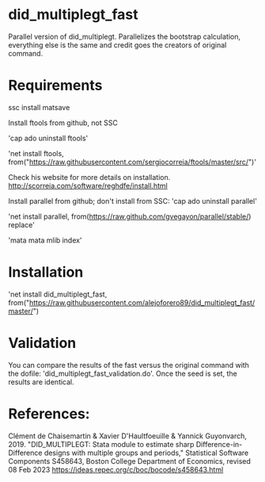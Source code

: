 # did_multiplegt_fast
Parallel version of did_multiplegt. Parallelizes the bootstrap calculation, everything else is the same and credit goes the creators of original command.


# Requirements
ssc install matsave

Install ftools from github, not SSC

'cap ado uninstall ftools'

'net install ftools, from("https://raw.githubusercontent.com/sergiocorreia/ftools/master/src/")'

Check his website for more details on installation.
http://scorreia.com/software/reghdfe/install.html

Install parallel from github; don't install from SSC:
'cap ado uninstall parallel'

'net install parallel, from(https://raw.github.com/gvegayon/parallel/stable/) replace'

'mata mata mlib index'

# Installation

'net install did_multiplegt_fast, from("https://raw.githubusercontent.com/alejoforero89/did_multiplegt_fast/master/")

# Validation
You can compare the results of the fast versus the original command with the dofile: 'did_multiplegt_fast_validation.do'. Once the seed is set, the results are identical.



# References: 

Clément de Chaisemartin & Xavier D'Haultfoeuille & Yannick Guyonvarch, 2019. "DID_MULTIPLEGT: Stata module to estimate sharp Difference-in-Difference designs with multiple groups and periods," Statistical Software Components S458643, Boston College Department of Economics, revised 08 Feb 2023
https://ideas.repec.org/c/boc/bocode/s458643.html
